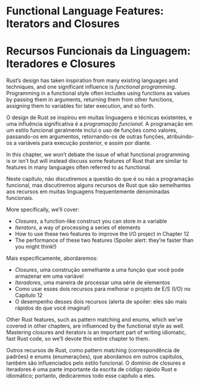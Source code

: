 # Functional Language Features: Iterators and Closures
# Recursos Funcionais da Linguagem: Iteradores e Closures

Rust’s design has taken inspiration from many existing languages and
techniques, and one significant influence is *functional programming*.
Programming in a functional style often includes using functions as values by
passing them in arguments, returning them from other functions, assigning them
to variables for later execution, and so forth.

O design de Rust se inspirou em muitas linguagens e técnicas existentes, e uma 
influência significativa é a *programação funcional*. A programação em um estilo 
funcional geralmente inclui o uso de funções como valores, passando-os em argumentos, 
retornando-os de outras funções, atribuindo-os a variáveis para execução posterior, 
e assim por diante.

In this chapter, we won’t debate the issue of what functional programming is or
isn’t but will instead discuss some features of Rust that are similar to
features in many languages often referred to as functional.

Neste capítulo, não discutiremos a questão do que é ou não a programação funcional, 
mas discutiremos alguns recursos de Rust que são semelhantes aos recursos em muitas 
linguagens frequentemente denominadas funcionais.

More specifically, we’ll cover:

* *Closures*, a function-like construct you can store in a variable
* *Iterators*, a way of processing a series of elements
* How to use these two features to improve the I/O project in Chapter 12
* The performance of these two features (Spoiler alert: they’re faster than you
  might think!)

Mais especificamente, abordaremos:

* *Closures*, uma construção semelhante a uma função que você pode armazenar em uma variável
* *Iteradores*, uma maneira de processar uma série de elementos
* Como usar esses dois recursos para melhorar o projeto de E/S (I/O) no Capítulo 12
* O desempenho desses dois recursos (alerta de spoiler: eles são mais rápidos do que você imagina!)  

Other Rust features, such as pattern matching and enums, which we’ve covered in
other chapters, are influenced by the functional style as well. Mastering
closures and iterators is an important part of writing idiomatic, fast Rust
code, so we’ll devote this entire chapter to them.

Outros recursos de Rust, como pattern matching (correspondência de padrões) e enums (enumerações), 
que abordamos em outros capítulos, também são influenciados pelo estilo funcional. O domínio de 
closures e iteradores é uma parte importante da escrita de código rápido Rust e idiomático; 
portanto, dedicaremos todo esse capítulo a eles.